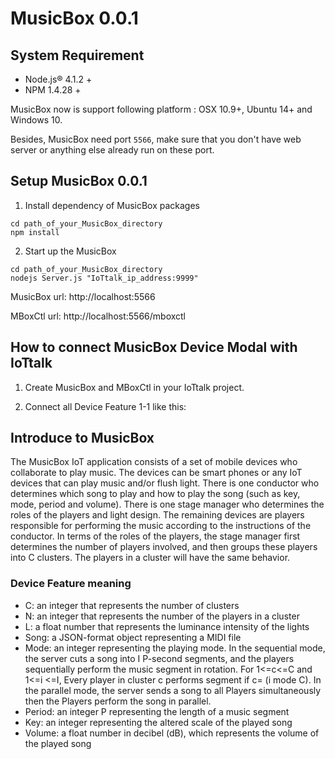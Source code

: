 # MusicBox 0.0.1

## System Requirement

- Node.js® 4.1.2 +
- NPM 1.4.28 +

MusicBox now is support following platform : OSX 10.9+, Ubuntu 14+ and Windows 10.

Besides, MusicBox need port `5566`, make sure that you don't have web server or anything else already run on these port.  

## Setup MusicBox 0.0.1

1) Install dependency of MusicBox packages
```
cd path_of_your_MusicBox_directory
npm install
```
2) Start up the MusicBox

```
cd path_of_your_MusicBox_directory
nodejs Server.js "IoTtalk_ip_address:9999"
```

MusicBox url: http://localhost:5566

MBoxCtl url: http://localhost:5566/mboxctl

## How to connect MusicBox Device Modal with IoTtalk 

1) Create MusicBox and MBoxCtl in your IoTtalk project.

2) Connect all Device Feature 1-1 like this:



## Introduce to MusicBox

The MusicBox IoT application consists of a set of mobile devices who collaborate to play music. The devices can be smart phones or any IoT devices that can play music and/or flush light. There is one conductor who determines which song to play and how to play the song (such as key, mode, period and volume). There is one stage manager who determines the roles of the players and light design. The remaining devices are players responsible for performing the music according to the instructions of the conductor. In terms of the roles of the players, the stage manager first determines the number of players involved, and then groups these players into C clusters. The players in a cluster will have the same behavior.

### Device Feature meaning 
- C: an integer that represents the number of clusters
- N: an integer that represents the number of the players in a cluster
- L: a float number that represents the luminance intensity of the lights
- Song: a JSON-format object representing a MIDI file
- Mode: an integer representing the playing mode. In the sequential mode, the server cuts a song into I P-second segments, and the players sequentially perform the music segment in rotation. For 1<=c<=C and 1<=i <=I, Every player in cluster c performs segment if c= (i mode C). In the parallel mode, the server sends a song to all Players simultaneously then the Players perform the song in parallel.
- Period: an integer P representing the length of a music segment
- Key: an integer representing the altered scale of the played song
- Volume: a float number in decibel (dB), which represents the volume of the played song



